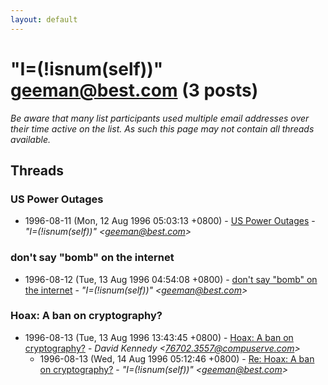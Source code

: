 ```yaml
---
layout: default
---
```


# "I=(!isnum(self))" <geeman@best.com> (3 posts)

_Be aware that many list participants used multiple email addresses over their time active on the list. As such this page may not contain all threads available._

## Threads

### US Power Outages
+ 1996-08-11 (Mon, 12 Aug 1996 05:03:13 +0800) - [US Power Outages](/archive/1996/08/4abb9b797999c6fd3e08d4ac5a8d6fec2c6ea14476e3c85b3178e310c1b66a3e) - _"I=(!isnum(self))" \<geeman@best.com\>_

### don't say "bomb" on the internet
+ 1996-08-12 (Tue, 13 Aug 1996 04:54:08 +0800) - [don't say "bomb" on the internet](/archive/1996/08/0bb3d18ceea57bd959fcfd1370bfe0ab8ad12fb36bc229bff28426072de47b91) - _"I=(!isnum(self))" \<geeman@best.com\>_

### Hoax: A ban on cryptography?
+ 1996-08-13 (Tue, 13 Aug 1996 13:43:45 +0800) - [Hoax: A ban on cryptography?](/archive/1996/08/00be74ce214418fe621671852905de642ea3c833236d6e3c3f27d50614d1abfa) - _David Kennedy \<76702.3557@compuserve.com\>_
  + 1996-08-13 (Wed, 14 Aug 1996 05:12:46 +0800) - [Re: Hoax: A ban on cryptography?](/archive/1996/08/291ad2c19fdd195611e513daea352193ae43197e0c8964750641df51b8777825) - _"I=(!isnum(self))" \<geeman@best.com\>_

